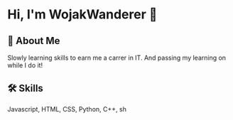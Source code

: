 
# Hi, I'm WojakWanderer 👋



## 🚀 About Me
Slowly learning skills to earn me a carrer in IT. And passing my learning on while I do it!




## 🛠 Skills
Javascript, HTML, CSS, Python, C++, sh

